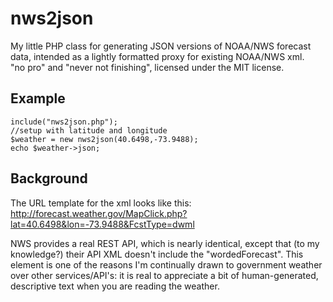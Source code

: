 nws2json
================================

My little PHP class for generating JSON versions of NOAA/NWS forecast data, intended as a lightly formatted proxy for existing NOAA/NWS xml.  
"no pro" and "never not finishing", licensed under the MIT license.

Example
-------------------------
    include("nws2json.php");
    //setup with latitude and longitude
    $weather = new nws2json(40.6498,-73.9488);
    echo $weather->json;

Background
-------------------------
The URL template for the xml looks like this: http://forecast.weather.gov/MapClick.php?lat=40.6498&lon=-73.9488&FcstType=dwml

NWS provides a real REST API, which is nearly identical, except that (to my knowledge?) their API XML doesn't include the "wordedForecast".  This element is one of the reasons I'm continually drawn to government weather over other services/API's: it is real to appreciate a bit of human-generated, descriptive text when you are reading the weather.
